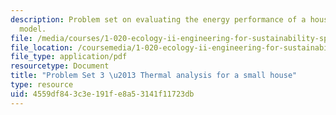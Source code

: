 ```yaml
---
description: Problem set on evaluating the energy performance of a house using a MATLAB
  model.
file: /media/courses/1-020-ecology-ii-engineering-for-sustainability-spring-2008/4559df843c3e191fe8a53141f11723db_assn3.pdf
file_location: /coursemedia/1-020-ecology-ii-engineering-for-sustainability-spring-2008/4559df843c3e191fe8a53141f11723db_assn3.pdf
file_type: application/pdf
resourcetype: Document
title: "Problem Set 3 \u2013 Thermal analysis for a small house"
type: resource
uid: 4559df84-3c3e-191f-e8a5-3141f11723db
---
```

